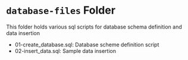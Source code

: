 # `database-files` Folder

This folder holds various sql scripts for database schema definition and data insertion

- 01-create_database.sql: Database scheme definition script
- 02-insert_data.sql: Sample data insertion 